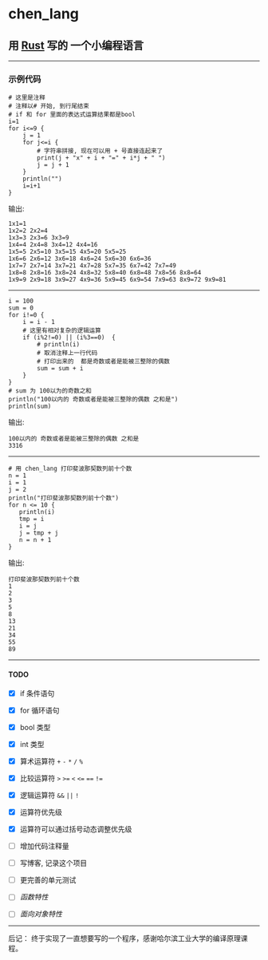 # chen_lang
## 用 [Rust](https://www.rust-lang.org) 写的 一个小编程语言

---

### 示例代码

```
# 这里是注释
# 注释以# 开始, 到行尾结束
# if 和 for 里面的表达式运算结果都是bool
i=1
for i<=9 {
    j = 1
    for j<=i {
        # 字符串拼接, 现在可以用 + 号直接连起来了
        print(j + "x" + i + "=" + i*j + " ")
        j = j + 1
    }
    println("")
    i=i+1
}

```
输出:
```
1x1=1 
1x2=2 2x2=4 
1x3=3 2x3=6 3x3=9 
1x4=4 2x4=8 3x4=12 4x4=16 
1x5=5 2x5=10 3x5=15 4x5=20 5x5=25 
1x6=6 2x6=12 3x6=18 4x6=24 5x6=30 6x6=36 
1x7=7 2x7=14 3x7=21 4x7=28 5x7=35 6x7=42 7x7=49 
1x8=8 2x8=16 3x8=24 4x8=32 5x8=40 6x8=48 7x8=56 8x8=64 
1x9=9 2x9=18 3x9=27 4x9=36 5x9=45 6x9=54 7x9=63 8x9=72 9x9=81 
```
---
```
i = 100
sum = 0
for i!=0 {
    i = i - 1
    # 这里有相对复杂的逻辑运算
    if (i%2!=0) || (i%3==0)  {
        # println(i)
        # 取消注释上一行代码
        # 打印出来的  都是奇数或者是能被三整除的偶数
        sum = sum + i
    }
}
# sum 为 100以为的奇数之和
println("100以内的 奇数或者是能被三整除的偶数 之和是")
println(sum)
```
输出:
```
100以内的 奇数或者是能被三整除的偶数 之和是
3316
```
---
```
# 用 chen_lang 打印斐波那契数列前十个数  
n = 1  
i = 1  
j = 2  
println("打印斐波那契数列前十个数")  
for n <= 10 {  
   println(i)  
   tmp = i  
   i = j  
   j = tmp + j  
   n = n + 1  
}
```
输出: 
```
打印斐波那契数列前十个数
1
2
3
5
8
13
21
34
55
89
```
---

#### TODO
* [x] if 条件语句
* [x] for 循环语句
* [x] bool 类型
* [x] int 类型
* [x] 算术运算符 `+` `-` `*` `/` `%`
* [x] 比较运算符 `>` `>=` `<` `<=` `==` `!=`
* [x] 逻辑运算符 `&&` `||` `!`
* [x] 运算符优先级 
* [x] 运算符可以通过括号动态调整优先级
* [ ] 增加代码注释量
* [ ] 写博客, 记录这个项目
* [ ] 更完善的单元测试
* [ ] *函数特性*
* [ ] *面向对象特性*


---
后记： 
终于实现了一直想要写的一个程序，感谢哈尔滨工业大学的编译原理课程。
